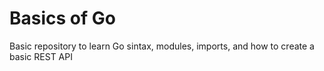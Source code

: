 # Basics of Go

Basic repository to learn Go sintax, modules, imports, and how to create a basic REST API

